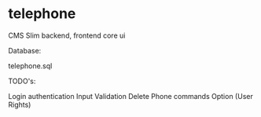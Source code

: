 # telephone
CMS Slim backend, frontend core ui 

Database:

telephone.sql

TODO's:

Login authentication
Input Validation
Delete Phone commands
Option (User Rights)


